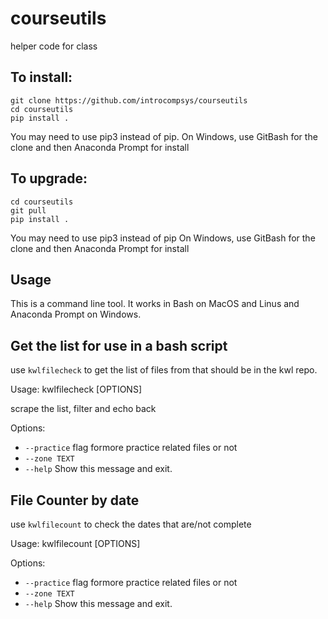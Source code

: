 # courseutils
helper code for class

## To install:

```
git clone https://github.com/introcompsys/courseutils
cd courseutils
pip install .
```

You may need to use pip3 instead of pip.
On Windows, use GitBash for the clone and then Anaconda Prompt for install

## To upgrade:
```
cd courseutils
git pull
pip install .
```


You may need to use pip3 instead of pip
On Windows, use GitBash for the clone and then Anaconda Prompt for install
## Usage

This is a command line tool. It works in Bash on MacOS and Linus and Anaconda Prompt on Windows.

## Get the list for use in a bash script

use `kwlfilecheck` to get the list of files from that should be in the kwl repo.

Usage: kwlfilecheck [OPTIONS]

  scrape the list, filter and echo back

Options:
-  `--practice`   flag formore practice related files or not
-  `--zone TEXT`
-  `--help`       Show this message and exit.


## File Counter by date

use `kwlfilecount` to check the dates that are/not complete

Usage: kwlfilecount [OPTIONS]

Options:
- `--practice`   flag formore practice related files or not
-  `--zone TEXT`
-  `--help`       Show this message and exit.
